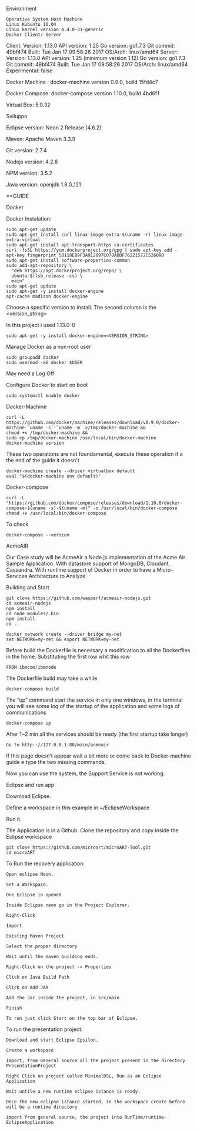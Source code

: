 ﻿Environment

    Operative System Host Machine
    Linux Kubuntu 16.04
    Linux kernel version 4.4.0-31-generic
    Docker Client/ Server

Client:
    Version:      1.13.0
    API version:  1.25
    Go version:   go1.7.3
    Git commit:   49bf474
    Built:        Tue Jan 17 09:58:26 2017
    OS/Arch:      linux/amd64
Server:
    Version:      1.13.0
    API version:  1.25 (minimum version 1.12)
    Go version:   go1.7.3
    Git commit:   49bf474
    Built:        Tue Jan 17 09:58:26 2017
    OS/Arch:      linux/amd64
    Experimental: false

Docker Machine : 
    docker-machine version 0.9.0, build 15fd4c7

Docker Compose:
    docker-compose version 1.10.0, build 4bd6f1

Virtual Box:
    5.0.32

Sviluppo

Eclipse version: 
    Neon.2 Release (4.6.2)

Maven: 
    Apache Maven 3.3.9

Git version:
    2.7.4

Nodejs version: 
    4.2.6

NPM version: 
    3.5.2

Java version:
    openjdk 1.8.0_121

==GUIDE

Docker

Docker Instalation:

    sudo apt-get update
    sudo apt-get install curl linux-image-extra-$(uname -r) linux-image-extra-virtual
    sudo apt-get install apt-transport-https ca-certificates
    curl -fsSL https://yum.dockerproject.org/gpg | sudo apt-key add -
    apt-key fingerprint 58118E89F3A912897C070ADBF76221572C52609D
    sudo apt-get install software-properties-common
    sudo add-apt-repository \
      "deb https://apt.dockerproject.org/repo/ \
      ubuntu-$(lsb_release -cs) \
      main"
    sudo apt-get update
    sudo apt-get -y install docker-engine
    apt-cache madison docker-engine

Choose a specific version to install. The second column is the <version_string>

In this project i used 1.13.0-0

    sudo apt-get -y install docker-engine=<VERSION_STRING>


Manage Docker as a non-root user

    sudo groupadd docker
    sudo usermod -aG docker $USER

May need a Log Off



Configure Docker to start on boot

    sudo systemctl enable docker

Docker-Machine

    curl -L https://github.com/docker/machine/releases/download/v0.9.0/docker-machine-`uname -s`-`uname -m` >/tmp/docker-machine &&
    chmod +x /tmp/docker-machine &&
    sudo cp /tmp/docker-machine /usr/local/bin/docker-machine
    docker-machine version
    
These two operations are not foundamental, execute these operation if a the end of the guide it doesn't

    docker-machine create --driver virtualbox default
    eval "$(docker-machine env default)"

Docker-compose

    curl -L "https://github.com/docker/compose/releases/download/1.10.0/docker-compose-$(uname -s)-$(uname -m)" -o /usr/local/bin/docker-compose
    chmod +x /usr/local/bin/docker-compose

To check

    docker-compose --version

AcmeAIR

Our Case study will be AcmeAir a Node.js implementation of the Acme Air Sample Application. 
With datastore support of MongoDB, Cloudant, Cassandra. 
With runtime support of  Docker in order to have a  Micro-Services Architecture to Analyze

Building and Start

    git clone https://github.com/wasperf/acmeair-nodejs.git
    cd acmeair-nodejs
    npm install
    cd node_modules/.bin
    npm install
    cd ..
    
    docker network create --driver bridge my-net
    set NETWORK=my-net && export NETWORK=my-net 

Before build the Dockerfile is necessary a modification to all the Dockerfiles in the home. 
Substituting the first row whit this row
    
    FROM ibmcom/ibmnode
    
The Dockerfile build may take a while

    docker-compose build

The “up” command start the service in only one windows, in the terminal you will see some log of the startup of the application and some logs of communications

    docker-compose up

After 1~2 min all the services should be ready (the first startup take longer)

    Go to http:://127.0.0.1:80/main/acmeair

If this page doesn’t appear wait a bit more or come back to Docker-machine guide e type the two missing commands.


Now you can use the system, the Support Service is not working.


Eclipse and run app

Download Eclipse.

Define a workspace in this example in ~/EclipseWorkspace

Run it. 

The Application is in a Github. Clone the repository and copy inside the Eclipse workspace

    git clone https://github.com/microart/microART-Tool.git
    cd microART
To Run the recovery application:

    Open eclipse Neon.
    
    Set a Workspace.
    
    One Eclipse in opened
    
    Inside Eclipse neon go in the Project Explorer.
    
    Right-Click
    
    Import 
    
    Existing Maven Project
    
    Select the proper directory
    
    Wait until the maven building ends.
    
    Right-Click on the project -> Properties
    
    Click on Java Build Path
    
    Click on Add JAR
    
    Add the Jar inside the project, in src/main
    
    Finish
    
    To run just click Start on the top bar of Eclipse.
    
To run the presentation project:

    Download and start Eclipse Epsilon.
    
    Create a workspace
    
    Import, from General source all the project present in the directory PresentationProject
    
    Right Click on project called MinimalDSL, Run as an Eclipse Application
    
    Wait untile a new runtime eclipse istance is ready.
    
    Once the new eclipse istance started, in the workspace create before will be a runtime directory
    
    import from general source, the project into RunTime/runtime-EclipseApplication


